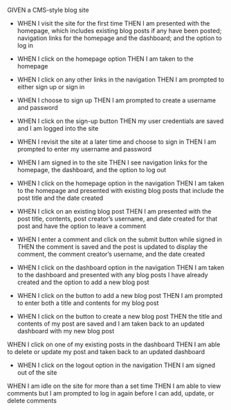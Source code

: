 GIVEN a CMS-style blog site

- WHEN I visit the site for the first time
THEN I am presented with the homepage, which includes existing blog posts if any have been posted; navigation links for the homepage and the dashboard; and the option to log in

- WHEN I click on the homepage option
THEN I am taken to the homepage

- WHEN I click on any other links in the navigation
THEN I am prompted to either sign up or sign in

- WHEN I choose to sign up
THEN I am prompted to create a username and password

- WHEN I click on the sign-up button
THEN my user credentials are saved and I am logged into the site

- WHEN I revisit the site at a later time and choose to sign in
THEN I am prompted to enter my username and password

- WHEN I am signed in to the site
THEN I see navigation links for the homepage, the dashboard, and the option to log out

- WHEN I click on the homepage option in the navigation
THEN I am taken to the homepage and presented with existing blog posts that include the post title and the date created

- WHEN I click on an existing blog post
THEN I am presented with the post title, contents, post creator’s username, and date created for that post and have the option to leave a comment

- WHEN I enter a comment and click on the submit button while signed in
THEN the comment is saved and the post is updated to display the comment, the comment creator’s username, and the date created

- WHEN I click on the dashboard option in the navigation
THEN I am taken to the dashboard and presented with any blog posts I have already created and the option to add a new blog post

- WHEN I click on the button to add a new blog post
THEN I am prompted to enter both a title and contents for my blog post

- WHEN I click on the button to create a new blog post
THEN the title and contents of my post are saved and I am taken back to an updated dashboard with my new blog post

WHEN I click on one of my existing posts in the dashboard
THEN I am able to delete or update my post and taken back to an updated dashboard

- WHEN I click on the logout option in the navigation
THEN I am signed out of the site

WHEN I am idle on the site for more than a set time
THEN I am able to view comments but I am prompted to log in again before I can add, update, or delete comments

